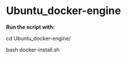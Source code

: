 # Ubuntu_docker-engine

<B>Run the script with:</B>

cd Ubuntu_docker-engine/

bash docker-install.sh
